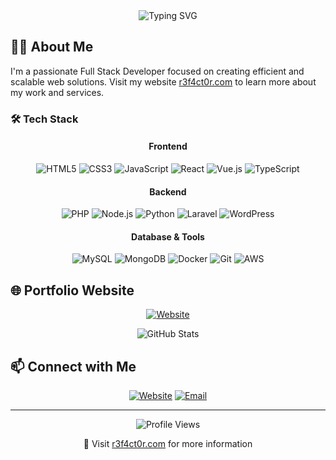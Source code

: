 <div align="center">
  <img src="https://readme-typing-svg.demolab.com?font=Fira+Code&size=30&duration=3000&pause=1000&color=ff5500&center=true&vCenter=true&width=435&lines=Hi+%F0%9F%91%8B+I'm+r3f4ct0r;Full+Stack+Developer" alt="Typing SVG" />
</div>

## 👨‍💻 About Me

I'm a passionate Full Stack Developer focused on creating efficient and scalable web solutions. Visit my website [r3f4ct0r.com](https://r3f4ct0r.com) to learn more about my work and services.

### 🛠️ Tech Stack

<div align="center">
  
#### Frontend
![HTML5](https://img.shields.io/badge/-HTML5-E34F26?style=flat-square&logo=html5&logoColor=white)
![CSS3](https://img.shields.io/badge/-CSS3-1572B6?style=flat-square&logo=css3)
![JavaScript](https://img.shields.io/badge/-JavaScript-F7DF1E?style=flat-square&logo=javascript&logoColor=black)
![React](https://img.shields.io/badge/-React-61DAFB?style=flat-square&logo=react&logoColor=black)
![Vue.js](https://img.shields.io/badge/-Vue.js-4FC08D?style=flat-square&logo=vue.js&logoColor=white)
![TypeScript](https://img.shields.io/badge/-TypeScript-3178C6?style=flat-square&logo=typescript&logoColor=white)

#### Backend
![PHP](https://img.shields.io/badge/-PHP-777BB4?style=flat-square&logo=php&logoColor=white)
![Node.js](https://img.shields.io/badge/-Node.js-339933?style=flat-square&logo=node.js&logoColor=white)
![Python](https://img.shields.io/badge/-Python-3776AB?style=flat-square&logo=python&logoColor=white)
![Laravel](https://img.shields.io/badge/-Laravel-FF2D20?style=flat-square&logo=laravel&logoColor=white)
![WordPress](https://img.shields.io/badge/-WordPress-21759B?style=flat-square&logo=wordpress&logoColor=white)

#### Database & Tools
![MySQL](https://img.shields.io/badge/-MySQL-4479A1?style=flat-square&logo=mysql&logoColor=white)
![MongoDB](https://img.shields.io/badge/-MongoDB-47A248?style=flat-square&logo=mongodb&logoColor=white)
![Docker](https://img.shields.io/badge/-Docker-2496ED?style=flat-square&logo=docker&logoColor=white)
![Git](https://img.shields.io/badge/-Git-F05032?style=flat-square&logo=git&logoColor=white)
![AWS](https://img.shields.io/badge/-AWS-232F3E?style=flat-square&logo=amazon-aws&logoColor=white)

</div>

## 🌐 Portfolio Website

<div align="center">
  
[![Website](https://img.shields.io/badge/r3f4ct0r.com-Visit%20My%20Website-blue?style=for-the-badge&logo=google-chrome)](https://r3f4ct0r.com)

</div>

<div align="center">
  <img src="https://github-readme-stats.vercel.app/api?username=r3fact0r&show_icons=true&theme=radical" alt="GitHub Stats" />
</div>

## 📫 Connect with Me

<div align="center">
  
[![Website](https://img.shields.io/badge/Website-r3f4ct0r.com-blue?style=for-the-badge&logo=google-chrome)](https://r3f4ct0r.com)
[![Email](https://img.shields.io/badge/Email-Contact-red?style=for-the-badge&logo=gmail)](mailto:contact@r3f4ct0r.com)

</div>

---

<div align="center">
  <img src="https://komarev.com/ghpvc/?username=r3fact0r&color=blueviolet" alt="Profile Views" />
  
  💼 Visit [r3f4ct0r.com](https://r3f4ct0r.com) for more information
</div>
